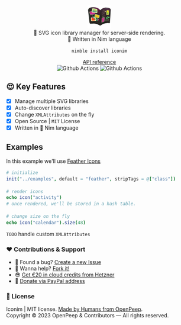 <p align="center">
  <img src="https://github.com/openpeep/iconim/blob/main/.github/logo.png" width="64px"><br>
  🎁 SVG icon library manager for server-side rendering.<br>👑 Written in Nim language
</p>

<p align="center">
  <code>nimble install iconim</code>
</p>

<p align="center">
  <a href="https://openpeep.github.io/iconim">API reference</a><br>
  <img src="https://github.com/openpeep/iconim/workflows/test/badge.svg" alt="Github Actions">  <img src="https://github.com/openpeep/iconim/workflows/docs/badge.svg" alt="Github Actions">
</p>

## 😍 Key Features
- [x] Manage multiple SVG libraries
- [x] Auto-discover libraries
- [x] Change `XMLAttributes` on the fly
- [x] Open Source | `MIT` License
- [x] Written in 👑 Nim language

## Examples
In this example we'll use [Feather Icons](https://feathericons.com/)

```nim
# initialize
init("../examples", default = "feather", stripTags = @["class"])

# render icons
echo icon("activity")
# once rendered, we'll be stored in a hash table.

# change size on the fly
echo icon("calendar").size(48)
```

`TODO` handle custom `XMLAttributes`

### ❤ Contributions & Support
- 🐛 Found a bug? [Create a new Issue](https://github.com/openpeep/iconim/issues)
- 👋 Wanna help? [Fork it!](https://github.com/openpeep/iconim/fork)
- 😎 [Get €20 in cloud credits from Hetzner](https://hetzner.cloud/?ref=Hm0mYGM9NxZ4)
- 🥰 [Donate via PayPal address](https://www.paypal.com/donate/?hosted_button_id=RJK3ZTDWPL55C)

### 🎩 License
Iconim | MIT license. [Made by Humans from OpenPeep](https://github.com/openpeep).<br>
Copyright &copy; 2023 OpenPeep & Contributors &mdash; All rights reserved.
